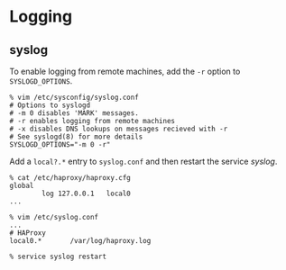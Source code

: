 # Logging

## syslog

To enable logging from remote machines, add the `-r` option to `SYSLOGD_OPTIONS`.

    % vim /etc/sysconfig/syslog.conf
    # Options to syslogd
    # -m 0 disables 'MARK' messages.
    # -r enables logging from remote machines
    # -x disables DNS lookups on messages recieved with -r
    # See syslogd(8) for more details
    SYSLOGD_OPTIONS="-m 0 -r"

Add a `local?.*` entry to `syslog.conf` and then restart the service _syslog_.

    % cat /etc/haproxy/haproxy.cfg
    global
            log 127.0.0.1   local0
    ...

    % vim /etc/syslog.conf
    ...
    # HAProxy
    local0.*       /var/log/haproxy.log

    % service syslog restart

